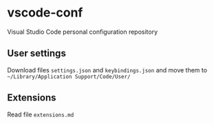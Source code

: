 # vscode-conf
Visual Studio Code personal configuration repository

## User settings
Download files `settings.json` and `keybindings.json` and move them to `~/Library/Application Support/Code/User/`

## Extensions
Read file `extensions.md`
